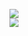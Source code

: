 [![](https://img.shields.io/badge/Made%20With-Github%20Spray-lightgrey.svg?style=for-the-badge&logo=github)](https://github.com/Annihil/github-spray#3007)  
[![](https://i.imgur.com/2DrTn0Z.gif)](https://github.com/Annihil/github-spray)